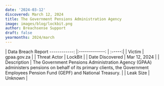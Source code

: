 ```yaml
---
date: '2024-03-12'
discovered: March 12, 2024
title: The Government Pensions Administration Agency
image: images/blog/lockbit.png
author: Breachsense Support
draft: false
yearmonths: 2024/march
---
```



| Data Breach Report
------------:     |:-------------:    | :-----:|
| Victim      | gpaa.gov.za      | 
| Threat Actor      | LockBit      | 
| Date Discovered      | Mar 12, 2024      | 
| Description      | The Government Pensions Administration Agency (GPAA) administers pensions on behalf of its primary clients, the Government Employees Pension Fund (GEPF) and National Treasury.      | 
| Leak Size      | Unknown      | 

